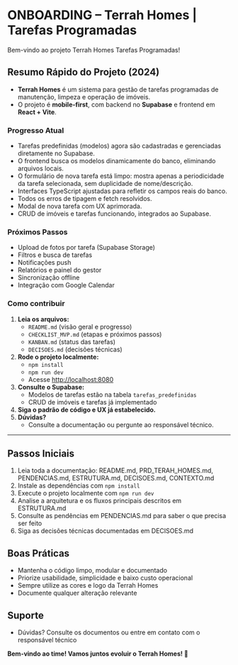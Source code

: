 # ONBOARDING – Terrah Homes | Tarefas Programadas

Bem-vindo ao projeto Terrah Homes Tarefas Programadas!

## Resumo Rápido do Projeto (2024)

- **Terrah Homes** é um sistema para gestão de tarefas programadas de manutenção, limpeza e operação de imóveis.
- O projeto é **mobile-first**, com backend no **Supabase** e frontend em **React + Vite**.

### Progresso Atual
- Tarefas predefinidas (modelos) agora são cadastradas e gerenciadas diretamente no Supabase.
- O frontend busca os modelos dinamicamente do banco, eliminando arquivos locais.
- O formulário de nova tarefa está limpo: mostra apenas a periodicidade da tarefa selecionada, sem duplicidade de nome/descrição.
- Interfaces TypeScript ajustadas para refletir os campos reais do banco.
- Todos os erros de tipagem e fetch resolvidos.
- Modal de nova tarefa com UX aprimorada.
- CRUD de imóveis e tarefas funcionando, integrados ao Supabase.

### Próximos Passos
- Upload de fotos por tarefa (Supabase Storage)
- Filtros e busca de tarefas
- Notificações push
- Relatórios e painel do gestor
- Sincronização offline
- Integração com Google Calendar

### Como contribuir
1. **Leia os arquivos:**
   - `README.md` (visão geral e progresso)
   - `CHECKLIST_MVP.md` (etapas e próximos passos)
   - `KANBAN.md` (status das tarefas)
   - `DECISOES.md` (decisões técnicas)
2. **Rode o projeto localmente:**
   - `npm install`
   - `npm run dev`
   - Acesse [http://localhost:8080](http://localhost:8080)
3. **Consulte o Supabase:**
   - Modelos de tarefas estão na tabela `tarefas_predefinidas`
   - CRUD de imóveis e tarefas já implementado
4. **Siga o padrão de código e UX já estabelecido.**
5. **Dúvidas?**
   - Consulte a documentação ou pergunte ao responsável técnico.

---

## Passos Iniciais
1. Leia toda a documentação: README.md, PRD_TERAH_HOMES.md, PENDENCIAS.md, ESTRUTURA.md, DECISOES.md, CONTEXTO.md
2. Instale as dependências com `npm install`
3. Execute o projeto localmente com `npm run dev`
4. Analise a arquitetura e os fluxos principais descritos em ESTRUTURA.md
5. Consulte as pendências em PENDENCIAS.md para saber o que precisa ser feito
6. Siga as decisões técnicas documentadas em DECISOES.md

## Boas Práticas
- Mantenha o código limpo, modular e documentado
- Priorize usabilidade, simplicidade e baixo custo operacional
- Sempre utilize as cores e logo da Terrah Homes
- Documente qualquer alteração relevante

## Suporte
- Dúvidas? Consulte os documentos ou entre em contato com o responsável técnico

**Bem-vindo ao time! Vamos juntos evoluir o Terrah Homes! 🚀** 